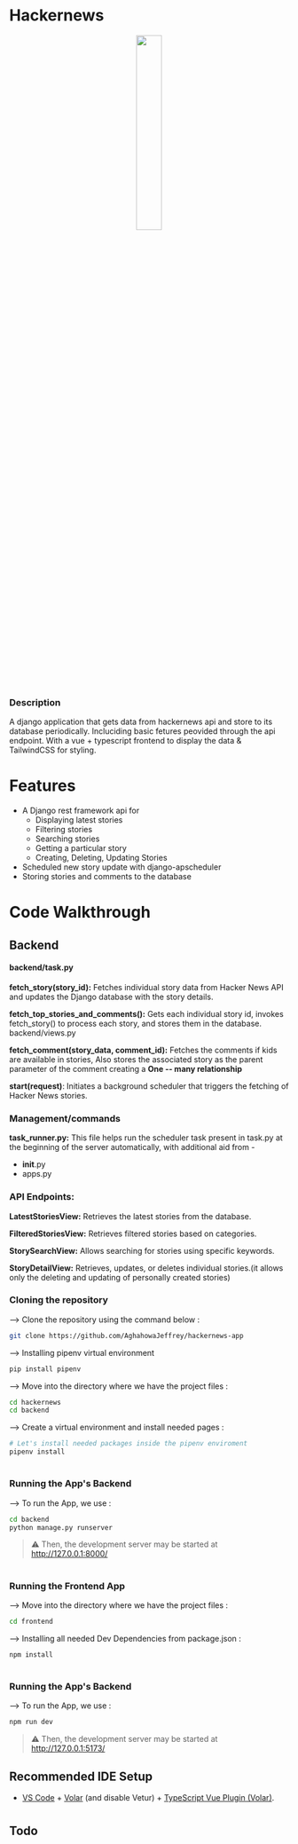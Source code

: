 # Hackernews
<div align="center">
<img width="30%" src="https://uploads-ssl.webflow.com/5e5e26b57a149fc28773c703/5eaf3dc2f728bb4e333a1546_hacker-news-logo.jpeg">
</div>


### Description
A django application that gets data from hackernews api and store to its database periodically. Incluciding basic fetures peovided through the api endpoint. With a vue + typescript frontend to display the data & TailwindCSS for styling.


# Features
 - A Django rest framework api for
    - Displaying latest stories
    - Filtering stories
    - Searching stories
    - Getting a particular story
    - Creating, Deleting, Updating Stories
 - Scheduled new story update with django-apscheduler
 - Storing stories and comments to the database


# Code Walkthrough
## Backend
#### **backend/task.py**
**fetch_story(story_id):** Fetches individual story data from Hacker News API and updates the Django database with the story details.

**fetch_top_stories_and_comments():** Gets each individual story id, invokes fetch_story() to process each story, and stores them in the database.
backend/views.py

**fetch_comment(story_data, comment_id):** Fetches the comments if kids are available in stories, Also stores the associated story as the parent parameter of the comment creating a **One -- many relationship**

**start(request)**: Initiates a background scheduler that triggers the fetching of Hacker News stories.

### Management/commands
**task_runner.py:**
This file helps run the scheduler task present in task.py at the beginning of the server automatically, with additional aid from -
+ __init__.py
+ apps.py
  
### API Endpoints:
**LatestStoriesView:** Retrieves the latest stories from the database.

**FilteredStoriesView:** Retrieves filtered stories based on categories.

**StorySearchView:** Allows searching for stories using specific keywords.

**StoryDetailView:** Retrieves, updates, or deletes individual stories.(it allows only the deleting and updating of personally created stories)


### Cloning the repository

--> Clone the repository using the command below :
```bash
git clone https://github.com/AghahowaJeffrey/hackernews-app
```

--> Installing pipenv virtual environment
```bash
pip install pipenv
```

--> Move into the directory where we have the project files : 
```bash
cd hackernews
cd backend

```

--> Create a virtual environment and install needed pages :
```bash
# Let's install needed packages inside the pipenv enviroment
pipenv install 
```

#
### Running the App's Backend


--> To run the App, we use :
```bash
cd backend
python manage.py runserver

```

> ⚠ Then, the development server may be started at http://127.0.0.1:8000/

#
### Running the Frontend App

--> Move into the directory where we have the project files : 
```bash
cd frontend

```

--> Installing all needed Dev Dependencies from package.json :
```bash
npm install 
```

#

### Running the App's Backend


--> To run the App, we use :
```bash
npm run dev


```

> ⚠ Then, the development server may be started at http://127.0.0.1:5173/

## Recommended IDE Setup

- [VS Code](https://code.visualstudio.com/) + [Volar](https://marketplace.visualstudio.com/items?itemName=Vue.volar) (and disable Vetur) + [TypeScript Vue Plugin (Volar)](https://marketplace.visualstudio.com/items?itemName=Vue.vscode-typescript-vue-plugin).





#
## Todo